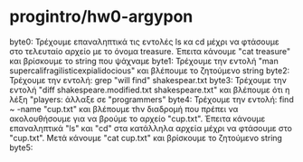 # progintro/hw0-argypon
byte0: Τρέχουμε επαναληπτικά τις εντολές ls κα cd μέχρι να φτάσουμε στο τελευταίο αρχείο με το όνομα treasure. Έπειτα κάνουμε "cat treasure" και βρίσκουμε το string που ψάχναμε 
byte1: Τρέχουμε την εντολή "man supercalifragilisticexpialidocious" και βλέπουμε το ζητούμενο string
byte2: Τρέχουμε την εντολή: grep "will find" shakespear.txt
byte3: Τρέχουμε την εντολή "diff shakespeare.modified.txt shakespeare.txt" και βλέπουμε ότι η λέξη  "players: άλλαξε σε "programmers"
byte4: Τρέχουμε την εντολή: find ~ -name "cup.txt" και βλέπουμε τhν διαδρομή που πρέπει να ακολουθήσουμε για να βρούμε το αρχείο "cup.txt". Έπειτα κάνουμε επαναληπτικά "ls" και "cd" στα κατάλληλα αρχεία μέχρι να φτάσουμε στο "cup.txt". Μετά κάνουμε "cat cup.txt" και βρίσκουμε το ζητούμενο string
byte5: 

